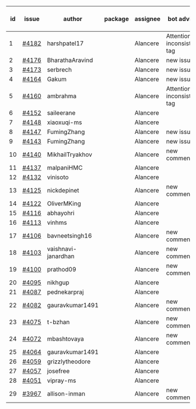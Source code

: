 | id | issue | author | package | assignee | bot advice | created date of issue | target release date | date from target |
| ------ | ------ | ------ | ------ | ------ | ------ | ------ | ------ | :-----: |
| 1 | [#4182](https://github.com/Azure/sdk-release-request/issues/4182) | harshpatel17 |  | Alancere | Attention to inconsistent tag | 05-18 | 06-23 |  |
| 2 | [#4176](https://github.com/Azure/sdk-release-request/issues/4176) | BharathaAravind |  | Alancere | new issue. | 05-18 | 06-23 |  |
| 3 | [#4173](https://github.com/Azure/sdk-release-request/issues/4173) | serbrech |  | Alancere | new issue. | 05-18 | 06-23 |  |
| 4 | [#4164](https://github.com/Azure/sdk-release-request/issues/4164) | Gakum |  | Alancere | new issue. | 05-14 | 06-23 |  |
| 5 | [#4160](https://github.com/Azure/sdk-release-request/issues/4160) | ambrahma |  | Alancere | Attention to inconsistent tag | 05-11 | 05-26 |  |
| 6 | [#4152](https://github.com/Azure/sdk-release-request/issues/4152) | saileerane |  | Alancere |  | 05-10 | 05-26 |  |
| 7 | [#4148](https://github.com/Azure/sdk-release-request/issues/4148) | xiaoxuqi-ms |  | Alancere |  | 05-09 | 05-26 |  |
| 8 | [#4147](https://github.com/Azure/sdk-release-request/issues/4147) | FumingZhang |  | Alancere | new issue. | 05-08 | 05-26 |  |
| 9 | [#4143](https://github.com/Azure/sdk-release-request/issues/4143) | FumingZhang |  | Alancere | new issue. | 05-08 | 05-26 |  |
| 10 | [#4140](https://github.com/Azure/sdk-release-request/issues/4140) | MikhailTryakhov |  | Alancere | new comment. | 05-07 | 05-26 |  |
| 11 | [#4137](https://github.com/Azure/sdk-release-request/issues/4137) | malpaniHMC |  | Alancere |  | 05-05 | 05-26 |  |
| 12 | [#4132](https://github.com/Azure/sdk-release-request/issues/4132) | vinisoto |  | Alancere |  | 05-05 | 05-26 |  |
| 13 | [#4125](https://github.com/Azure/sdk-release-request/issues/4125) | nickdepinet |  | Alancere | new comment. | 05-04 | 05-26 |  |
| 14 | [#4122](https://github.com/Azure/sdk-release-request/issues/4122) | OliverMKing |  | Alancere |  | 05-01 | 05-26 |  |
| 15 | [#4116](https://github.com/Azure/sdk-release-request/issues/4116) | abhayohri |  | Alancere |  | 05-01 | 05-26 |  |
| 16 | [#4113](https://github.com/Azure/sdk-release-request/issues/4113) | vinhms |  | Alancere |  | 04-28 | 05-26 |  |
| 17 | [#4106](https://github.com/Azure/sdk-release-request/issues/4106) | bavneetsingh16 |  | Alancere | new comment. | 04-28 | 05-26 |  |
| 18 | [#4103](https://github.com/Azure/sdk-release-request/issues/4103) | vaishnavi-janardhan |  | Alancere | new comment. | 04-27 | 05-26 |  |
| 19 | [#4100](https://github.com/Azure/sdk-release-request/issues/4100) | prathod09 |  | Alancere | new comment. | 04-26 | 05-26 |  |
| 20 | [#4095](https://github.com/Azure/sdk-release-request/issues/4095) | nikhgup |  | Alancere |  | 04-26 | 05-26 |  |
| 21 | [#4087](https://github.com/Azure/sdk-release-request/issues/4087) | pednekarpraj |  | Alancere |  | 04-25 | 05-26 |  |
| 22 | [#4082](https://github.com/Azure/sdk-release-request/issues/4082) | gauravkumar1491 |  | Alancere | new comment. | 04-24 | 05-26 |  |
| 23 | [#4075](https://github.com/Azure/sdk-release-request/issues/4075) | t-bzhan |  | Alancere | new comment. | 04-23 | 05-26 |  |
| 24 | [#4072](https://github.com/Azure/sdk-release-request/issues/4072) | mbashtovaya |  | Alancere | new comment. | 04-21 | 05-26 |  |
| 25 | [#4064](https://github.com/Azure/sdk-release-request/issues/4064) | gauravkumar1491 |  | Alancere |  | 04-18 | 05-26 |  |
| 26 | [#4059](https://github.com/Azure/sdk-release-request/issues/4059) | grizzlytheodore |  | Alancere |  | 04-18 | 05-26 |  |
| 27 | [#4057](https://github.com/Azure/sdk-release-request/issues/4057) | josefree |  | Alancere |  | 04-18 | 05-26 |  |
| 28 | [#4051](https://github.com/Azure/sdk-release-request/issues/4051) | vipray-ms |  | Alancere |  | 04-17 | 05-26 |  |
| 29 | [#3967](https://github.com/Azure/sdk-release-request/issues/3967) | allison-inman |  | Alancere | new comment. | 03-22 | 04-28 |  |
